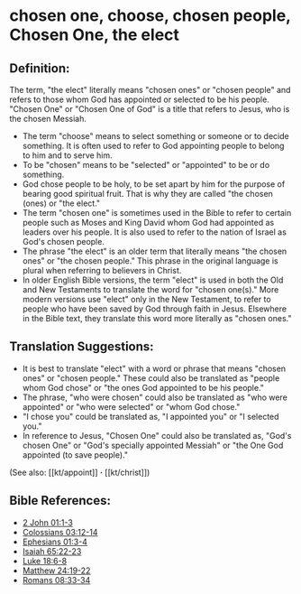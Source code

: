 # chosen one, choose, chosen people, Chosen One, the elect #

## Definition: ##

The term, "the elect" literally means "chosen ones" or "chosen people" and refers to those whom God has appointed or selected to be his people. "Chosen One" or "Chosen One of God" is a title that refers to Jesus, who is the chosen Messiah.

* The term "choose" means to select something or someone or to decide something. It is often used to refer to God appointing people to belong to him and to serve him.
* To be "chosen" means to be "selected" or "appointed" to be or do something.
* God chose people to be holy, to be set apart by him for the purpose of bearing good spiritual fruit. That is why they are called "the chosen (ones) or "the elect."
* The term "chosen one" is sometimes used in the Bible to refer to certain people such as Moses and King David whom God had appointed as leaders over his people. It is also used to refer to the nation of Israel as God's chosen people.
* The phrase "the elect" is an older term that literally means "the chosen ones" or "the chosen people." This phrase in the original language is plural when referring to believers in Christ.
* In older English Bible versions, the term "elect" is used in both the Old and New Testaments to translate the word for "chosen one(s)." More modern versions use "elect" only in the New Testament, to refer to people who have been saved by God through faith in Jesus. Elsewhere in the Bible text, they translate this word more literally as "chosen ones."

## Translation Suggestions: ##

* It is best to translate "elect" with a word or phrase that means "chosen ones" or "chosen people." These could also be translated as "people whom God chose" or "the ones God appointed to be his people."
* The phrase, "who were chosen" could also be translated as "who were appointed" or "who were selected" or "whom God chose."
* "I chose you" could be translated as, "I appointed you" or "I selected you."
* In reference to Jesus, "Chosen One" could also be translated as, "God's chosen One" or "God's specially appointed Messiah" or "the One God appointed (to save people)."

(See also: [[kt/appoint]] **·** [[kt/christ]])

## Bible References: ##

* [2 John 01:1-3](en/tn/2jn/help/01/01)
* [Colossians 03:12-14](en/tn/col/help/03/12)
* [Ephesians 01:3-4](en/tn/eph/help/01/03)
* [Isaiah 65:22-23](en/tn/isa/help/65/22)
* [Luke 18:6-8](en/tn/luk/help/18/06)
* [Matthew 24:19-22](en/tn/mat/help/24/19)
* [Romans 08:33-34](en/tn/rom/help/08/33)